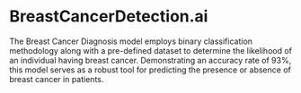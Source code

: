 # BreastCancerDetection.ai
The Breast Cancer Diagnosis model employs binary classification methodology along with a pre-defined dataset to determine the likelihood of an individual having breast cancer. Demonstrating an accuracy rate of 93%, this model serves as a robust tool for predicting the presence or absence of breast cancer in patients.
